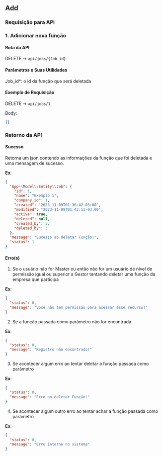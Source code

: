 ## Add

### Requisição para API

### 1. Adicionar nova função

#### Rota da API

DELETE -> `api/jobs/{Job_id}`

#### Parâmetros e Suas Utilidades

Job_id\*: o id da função que será deletada

#### Exemplo de Requisição

DELETE -> `api/jobs/1`

Body:

```json
{}
```

### Retorno da API

#### Sucesso

Retorna um json contendo as informações da função que foi deletada e uma mensagem de sucesso.

**Ex**:

```json
{
  "App\\Model\\Entity\\Job": {
    "id": 1,
    "name": "Exemplo 1",
    "company_id": 1,
    "created": "2023-11-09T01:36:42-03:00",
    "modified": "2023-11-09T01:43:11-03:00",
    "active": true,
    "deleted": null,
    "created_by": 3,
    "deleted_by": 3
  },
  "message": "Sucesso ao deletar Função!",
  "status": 1
}
```

#### Erro(s)

1.  Se o usuário não for Master ou então não for um usuário de nível de permissão igual ou superior a Gestor tentando deletar uma função da empresa que participa

**Ex**:

```json
{
  "status": 0,
  "message": "Você não tem permissão para acessar esse recurso!"
}
```

2. Se a função passada como parâmetro não for encontrada

**Ex**:

```json
{
  "status": 0,
  "message": "Registro não encontrado!"
}
```

3. Se acontecer algum erro ao tentar deletar a função passada como parâmetro

**Ex**:

```json
{
  "status": 0,
  "message": "Erro ao deletar Função!"
}
```

4. Se acontecer algum outro erro ao tentar achar a função passada como parâmetro

**Ex**:

```json
{
  "status": 0,
  "message": "Erro interno no sistema"
}
```
